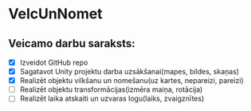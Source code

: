 # VelcUnNomet
## Veicamo darbu saraksts:
- [x] Izveidot GitHub repo
- [x] Sagatavot Unity projektu darba uzsākšanai(mapes, bildes, skaņas)
- [x] Realizēt objektu vilkšanu un nomešanu(uz kartes, nepareizi, pareizi)
- [ ] Realizēt objektu transformācijas(izmēra maiņa, rotācija)
- [ ] Realizēt laika atskaiti un uzvaras logu(laiks, zvaigznītes)
